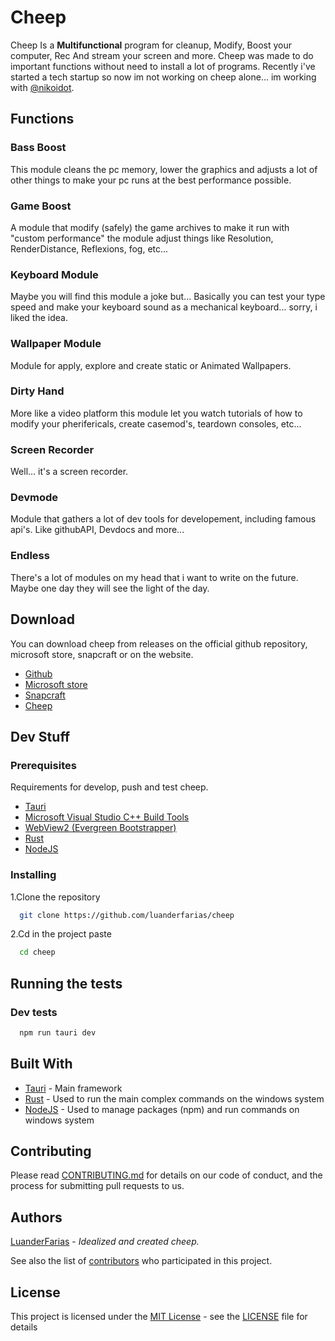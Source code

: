# Cheep

Cheep Is a **Multifunctional** program for cleanup, Modify, Boost your computer, Rec And stream your screen and more. Cheep was made to do important functions without need to install a lot of programs. Recently i've started a tech startup so now im not working on cheep alone... im working with <a href="https://github.com/nikoidot">@nikoidot</a>.

## Functions

### Bass Boost

This module cleans the pc memory, lower the graphics and adjusts a lot of other things to make your pc runs at the best performance possible.

### Game Boost

A module that modify (safely) the game archives to make it run with "custom performance" the module adjust things like Resolution, RenderDistance, Reflexions, fog, etc...

### Keyboard Module

Maybe you will find this module a joke but... Basically you can test your type speed and make your keyboard sound as a mechanical keyboard... sorry, i liked the idea.

### Wallpaper Module

Module for apply, explore and create static or Animated Wallpapers.

### Dirty Hand

More like a video platform this module let you watch tutorials of how to modify your pherifericals, create casemod's, teardown consoles, etc...

### Screen Recorder

Well... it's a screen recorder.

### Devmode

Module that gathers a lot of dev tools for developement, including famous api's. Like githubAPI, Devdocs and more...

### Endless

There's a lot of modules on my head that i want to write on the future. Maybe one day they will see the light of the day.

## Download
You can download cheep from releases on the official github repository, microsoft store, snapcraft or on the website.
- [Github](https://github.com/luanderfarias/cheep)
- [Microsoft store](https://www.example.com)
- [Snapcraft](https://www.example.com)
- [Cheep](https://www.example.com)

## Dev Stuff

### Prerequisites
Requirements for develop, push and test cheep.
- [Tauri](https://www.tauri.app)
- [Microsoft Visual Studio C++ Build Tools](https://visualstudio.microsoft.com/pt-br/visual-cpp-build-tools/)
- [WebView2 (Evergreen Bootstrapper)](https://developer.microsoft.com/en-us/microsoft-edge/webview2/#download-section)
- [Rust](https://www.rust-lang.org/tools/install)
- [NodeJS](https://nodejs.org/en/)

### Installing

1.Clone the repository

```sh
  git clone https://github.com/luanderfarias/cheep
```

2.Cd in the project paste

```sh
  cd cheep
```

## Running the tests

### Dev tests

```sh
  npm run tauri dev
```

## Built With
- [Tauri](https://www.tauri.app/) - Main framework
- [Rust](https://creativecommons.org/) - Used to run the main complex commands on the windows system
- [NodeJS](https://nodejs.org/en/) - Used to manage packages (npm) and run commands on windows system

## Contributing

Please read [CONTRIBUTING.md](CONTRIBUTING.md) for details on our code
of conduct, and the process for submitting pull requests to us.

## Authors
[LuanderFarias](https://github.com/LuanderFarias) - *Idealized and created cheep.*

See also the list of
[contributors](https://github.com/luanderfarias/cheep/contributors)
who participated in this project.

## License

This project is licensed under the [MIT License](LICENSE.md) - see the [LICENSE](LICENSE) file for
details
